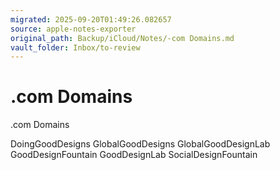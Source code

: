 ```yaml
---
migrated: 2025-09-20T01:49:26.082657
source: apple-notes-exporter
original_path: Backup/iCloud/Notes/-com Domains.md
vault_folder: Inbox/to-review
---
```

# .com Domains

.com Domains

DoingGoodDesigns
GlobalGoodDesigns
GlobalGoodDesignLab
GoodDesignFountain
GoodDesignLab
SocialDesignFountain
